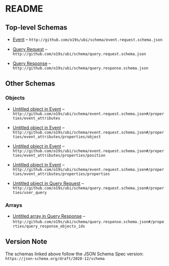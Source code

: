# README

## Top-level Schemas

* [Event](./event.md "An event that occurred, typically in response to a user") – `http://github.com/o19s/ubi/schema/event.request.schema.json`

* [Query Request](./query.md "A query made by a user") – `http://github.com/o19s/ubi/schema/query.request.schema.json`

* [Query Response](./query-1.md "The response to a query made by a user") – `http://github.com/o19s/ubi/schema/query.response.schema.json`

## Other Schemas

### Objects

* [Untitled object in Event](./event-properties-event_attributes.md "Extensible details about a specific event") – `http://github.com/o19s/ubi/schema/event.request.schema.json#/properties/event_attributes`

* [Untitled object in Event](./event-properties-event_attributes-properties-object.md "structure which contains identifying information of the object returned from the query that the user interacts with (i") – `http://github.com/o19s/ubi/schema/event.request.schema.json#/properties/event_attributes/properties/object`

* [Untitled object in Event](./event-properties-event_attributes-properties-position.md "structure that contains information on the location of the event origin, such as screen x,y coordinates, or the nth object out of 10 results, ") – `http://github.com/o19s/ubi/schema/event.request.schema.json#/properties/event_attributes/properties/position`

* [Untitled object in Event](./event-properties-event_attributes-properties-properties.md "structure which contains identifying information of the object returned from the query that the user interacts with (i") – `http://github.com/o19s/ubi/schema/event.request.schema.json#/properties/event_attributes/properties/properties`

* [Untitled object in Query Request](./query-properties-user_query.md "ERIC: Should we require a query in user query? The query as the user entered it, plus any options they chose to change the query, like aggregation/facet choices") – `http://github.com/o19s/ubi/schema/query.request.schema.json#/properties/user_query`

### Arrays

* [Untitled array in Query Response](./query-1-properties-query_response_objects_ids.md "Objects returned by the query") – `http://github.com/o19s/ubi/schema/query.response.schema.json#/properties/query_response_objects_ids`

## Version Note

The schemas linked above follow the JSON Schema Spec version: `https://json-schema.org/draft/2020-12/schema`
